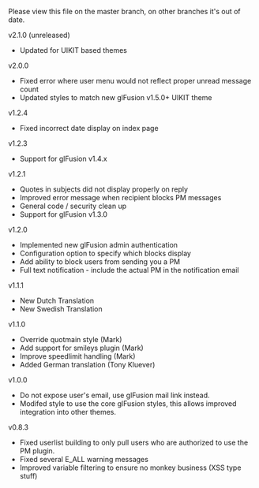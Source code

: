 Please view this file on the master branch, on other branches it's out of date.

v2.1.0 (unreleased)
  - Updated for UIKIT based themes

v2.0.0
  - Fixed error where user menu would not reflect proper unread message count
  - Updated styles to match new glFusion v1.5.0+ UIKIT theme

v1.2.4
  - Fixed incorrect date display on index page

v1.2.3
  - Support for glFusion v1.4.x

v1.2.1
  - Quotes in subjects did not display properly on reply
  - Improved error message when recipient blocks PM messages
  - General code / security clean up
  - Support for glFusion v1.3.0

v1.2.0
  - Implemented new glFusion admin authentication
  - Configuration option to specify which blocks display
  - Add ability to block users from sending you a PM
  - Full text notification - include the actual PM in the notification email

v1.1.1
  - New Dutch Translation
  - New Swedish Translation

v1.1.0
  - Override quotmain style (Mark)
  - Add support for smileys plugin (Mark)
  - Improve speedlimit handling (Mark)
  - Added German translation (Tony Kluever)

v1.0.0
  - Do not expose user's email, use glFusion mail link instead.
  - Modifed style to use the core glFusion styles, this allows improved integration into other themes.

v0.8.3
  - Fixed userlist building to only pull users who are authorized to use the PM plugin.
  - Fixed several E_ALL warning messages
  - Improved variable filtering to ensure no monkey business (XSS type stuff)